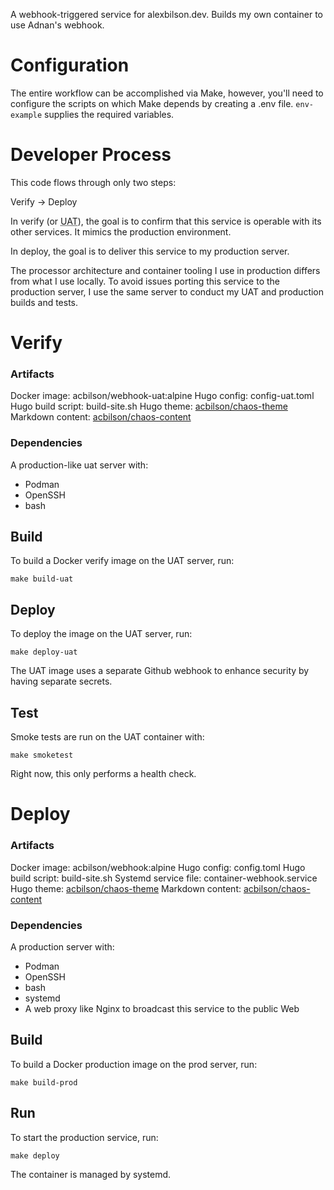 A webhook-triggered service for alexbilson.dev. Builds my own container to use Adnan's webhook.


# Configuration

The entire workflow can be accomplished via Make, however, you'll need to configure the scripts on which Make depends by creating a .env file. `env-example` supplies the required variables.


# Developer Process

This code flows through only two steps:

Verify -> Deploy

In verify (or <acronym title="User Acceptance Testing">UAT</acronym>), the goal is to confirm that this service is operable with its other services. It mimics the production environment.

In deploy, the goal is to deliver this service to my production server.

The processor architecture and container tooling I use in production differs from what I use locally. To avoid issues porting this service to the production server, I use the same server to conduct my UAT and production builds and tests.


# Verify

### Artifacts

Docker image: acbilson/webhook-uat:alpine
Hugo config: config-uat.toml
Hugo build script: build-site.sh
Hugo theme: [acbilson/chaos-theme](https://github.com/acbilson/chaos-theme.git)
Markdown content: [acbilson/chaos-content](https://github.com/acbilson/chaos-content.git)

### Dependencies

A production-like uat server with:

- Podman
- OpenSSH
- bash

## Build

To build a Docker verify image on the UAT server, run:

`make build-uat`

## Deploy

To deploy the image on the UAT server, run:

`make deploy-uat`

The UAT image uses a separate Github webhook to enhance security by having separate secrets.

## Test

Smoke tests are run on the UAT container with:

`make smoketest`

Right now, this only performs a health check.


# Deploy

### Artifacts

Docker image: acbilson/webhook:alpine
Hugo config: config.toml
Hugo build script: build-site.sh
Systemd service file: container-webhook.service
Hugo theme: [acbilson/chaos-theme](https://github.com/acbilson/chaos-theme.git)
Markdown content: [acbilson/chaos-content](https://github.com/acbilson/chaos-content.git)

### Dependencies

A production server with:

- Podman
- OpenSSH
- bash
- systemd
- A web proxy like Nginx to broadcast this service to the public Web

## Build

To build a Docker production image on the prod server, run:

`make build-prod`

## Run

To start the production service, run:

`make deploy`

The container is managed by systemd.
